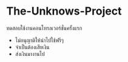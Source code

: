 # The-Unknows-Project
ทดสอบใช้งานคอนโทรลเวอร์ชั่นครั้งแรก

* ไม่อนุญาติให้นำไปใช้ฟรีๆ
* จำเป็นต้องเสียเงิน
* ส่งเงินมางานไป
